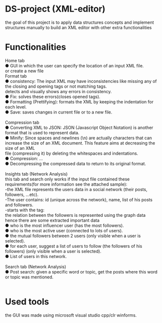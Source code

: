 # DS-project (XML-editor)
  the goal of this project is to apply data structures concepts and implement structures manually to build an XML editor with other extra functionalities <br />
  
# Functionalities
Home tab <br />
  ● GUI in which the user can specify the location of an input XML file.  <br />
  or create a new file 
 <br />
Format tab <br />
  ● consistency: The input XML may have inconsistencies like missing any of the closing and opening tags or not matching tags. <br />
      detects and visually shows any errors in consistency. <br />
  ● Fix: solves these errors(closes opened tags). <br />
  ● Formatting (Prettifying): formats the XML by keeping the indentation for each level. <br />
  ● Save: saves changes in current file or to a new file. <br />
 <br />
Compression tab <br />
  ● Converting XML to JSON: JSON (Javascript Object Notation) is another format that is used to represent data. <br />
  ● Minify: Since spaces and newlines (\n) are actually characters that can increase the size of an XML document. This feature aims at decreasing the size of an XML  <br />
    file (compressing it) by deleting the whitespaces and indentations. <br />
  ● Compression: ... <br />
  ● Decompressing the compressed data to return to its original format. <br />
   <br />
Insights tab (Network Analysis) <br />
  this tab and search only works if the input file contained these requirements(for more information see the attached sample): <br />
  -the XML file represents the users data in a social network (their posts, followers, ...etc). <br />
  -The user contains: id (unique across the network), name, list of his posts and followers. <br />
  -starts with the tag: <users>
  <br /> 
  the relation between the followers is represented using the graph data hence there are some extracted important data <br />
  ● who is the most influencer user (has the most followers). <br />
  ● who is the most active user (connected to lots of users). <br />
  ● the mutual followers between 2 users (only visible when a user is selected). <br />
  ● for each user, suggest a list of users to follow (the followers of his followers) (only visible when a user is selected). <br />
  ● List of users in this network.  <br />
   <br />
Search tab (Network Analysis) <br />
  ● Post search: given a specific word or topic, get the posts where this word or topic was mentioned. <br />
 <br />
# Used tools 
  the GUI was made using microsoft visual studio cpp/clr winforms. <br />
